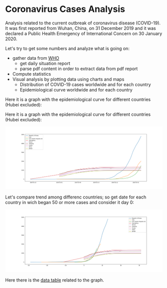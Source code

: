 # Coronavirus Cases Analysis

Analysis related to the current outbreak of coronavirus disease (COVID-19). It was first reported from Wuhan, China, on 31 December 2019 and it was declared a Public Health Emergency of International Concern on 30 January 2020.

Let's try to get some numbers and analyze what is going on:
 - gather data from [WHO](https://www.who.int/emergencies/diseases/novel-coronavirus-2019/situation-reports/)
   - get daily situation report
   - parse pdf content in order to extract data from pdf report
 - Compute statistics
 - Visual analysis by plotting data using charts and maps
   - Distribution of COVID-19 cases worldwide and for each country
   - Epidemiological curve worldwide and for each country

Here it is a graph with the epidemiological curve for different countries (Hubei excluded):

Here it is a graph with the epidemiological curve for different countries (Hubei excluded):

![](./epidemiologicalCurveByCountry.png)

Let's compare trend among differenc countries; so get date for each country in wich began 50 or more cases and consider it day 0:

![](./epidemiologicalCurveByCountryRel.png)

Here there is the [data table](./casesByCountry.csv) related to the graph.